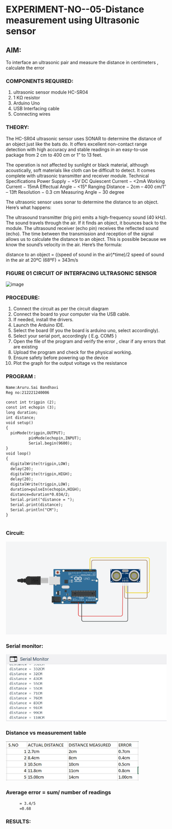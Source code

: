 # EXPERIMENT-NO--05-Distance measurement using Ultrasonic sensor

## AIM: 
To interface an ultrasonic pair and measure the distance in centimeters , calculate the error
 
### COMPONENTS REQUIRED:
1.	ultrasonic sensor module HC-SR04
2.	1 KΩ resistor 
3.	Arduino Uno 
4.	USB Interfacing cable 
5.	Connecting wires 


### THEORY: 
The HC-SR04 ultrasonic sensor uses SONAR to determine the distance of an object just like the bats do. It offers excellent non-contact range detection with high accuracy and stable readings in an easy-to-use package from 2 cm to 400 cm or 1” to 13 feet.

The operation is not affected by sunlight or black material, although acoustically, soft materials like cloth can be difficult to detect. It comes complete with ultrasonic transmitter and receiver module.
Technical Specifications
Power Supply − +5V DC
Quiescent Current − <2mA
Working Current − 15mA
Effectual Angle − <15°
Ranging Distance − 2cm – 400 cm/1″ – 13ft
Resolution − 0.3 cm
Measuring Angle − 30 degree

The ultrasonic sensor uses sonar to determine the distance to an object. Here’s what happens:

The ultrasound transmitter (trig pin) emits a high-frequency sound (40 kHz).
The sound travels through the air. If it finds an object, it bounces back to the module.
The ultrasound receiver (echo pin) receives the reflected sound (echo).
The time between the transmission and reception of the signal allows us to calculate the distance to an object. This is possible because we know the sound’s velocity in the air. Here’s the formula:

distance to an object = ((speed of sound in the air)*time)/2
speed of sound in the air at 20ºC (68ºF) = 343m/s

### FIGURE 01 CIRCUIT OF INTERFACING ULTRASONIC SENSOR 


![image](https://user-images.githubusercontent.com/36288975/166430594-5adb4ca9-5a42-4781-a7e6-7236b3766a85.png)



### PROCEDURE:
1.	Connect the circuit as per the circuit diagram 
2.	Connect the board to your computer via the USB cable.
3.	If needed, install the drivers.
4.	Launch the Arduino IDE.
5.	Select the board (If you the board is arduino uno, select accordingly).
6.	Select your serial port, accordingly ( E.g. COM5 )
7.	Open the file of the program  and verify the error , clear if any errors that are existing 
8.	Upload the program and check for the physical working. 
9.	Ensure safety before powering up the device 
10.	Plot the graph for the output voltage vs the resistance 


### PROGRAM :
```
Name:Aruru.Sai Bandhavi
Reg no:212221240006
```
```
const int trigpin (2);
const int echopin (3);
long duration;
int distance;
void setup()
{
  pinMode(trigpin,OUTPUT);
          pinMode(echopin,INPUT);
  		  Serial.begin(9600);
}
void loop()
{
  digitalWrite(trigpin,LOW);
  delay(20);
  digitalWrite(trigpin,HIGH);
  delay(20);
  digitalWrite(trigpin,LOW);
  duration=pulseIn(echopin,HIGH);
  distance=duration*0.034/2;
  Serial.print("distance = ");
  Serial.print(distance);
  Serial.println("CM");
}
               
```
### Circuit:
![output](https://github.com/Saibandhavi75/Experiment--04-Interfacing-digital-output-with-arduino-ultrasonic-sensor/blob/main/ex121.png?raw=true)

### Serial monitor:
![output](https://github.com/Saibandhavi75/Experiment--04-Interfacing-digital-output-with-arduino-ultrasonic-sensor/blob/main/ex%204.jpg?raw=true)

### Distance vs measurement table 
![ouput](https://github.com/Saibandhavi75/Experiment--04-Interfacing-digital-output-with-arduino-ultrasonic-sensor/blob/main/ex%2041.jpeg?raw=true)

### Average error = sum/ number of readings 
 		  = 3.4/5
		  =0.68
		  
### RESULTS:




 
